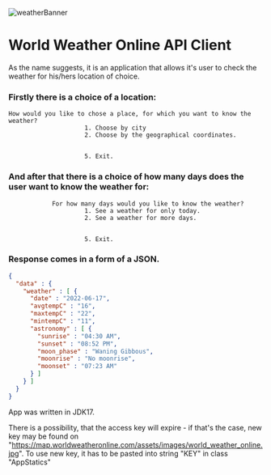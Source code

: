 ![weatherBanner](https://map.worldweatheronline.com/assets/images/world_weather_online.jpg)

# World Weather Online API Client

As the name suggests, it is an application that allows it's user to check the weather for his/hers location of choice.

### Firstly there is a choice of a location:
```console
How would you like to chose a place, for which you want to know the weather?
                     1. Choose by city
                     2. Choose by the geographical coordinates.


                     5. Exit.
```

### And after that there is a choice of how many days does the user want to know the weather for:
```console
            For how many days would you like to know the weather?
                     1. See a weather for only today.
                     2. See a weather for more days.


                     5. Exit.
```


### Response comes in a form of a JSON.
```json
{
  "data" : {
    "weather" : [ {
      "date" : "2022-06-17",
      "avgtempC" : "16",
      "maxtempC" : "22",
      "mintempC" : "11",
      "astronomy" : [ {
        "sunrise" : "04:30 AM",
        "sunset" : "08:52 PM",
        "moon_phase" : "Waning Gibbous",
        "moonrise" : "No moonrise",
        "moonset" : "07:23 AM"
      } ]
    } ]
  }
}
```
App was written in JDK17.

There is a possibility, that the access key will expire - if that's the case, new key may be found on "https://map.worldweatheronline.com/assets/images/world_weather_online.jpg".
To use new key, it has to be pasted into string "KEY" in class "AppStatics"
